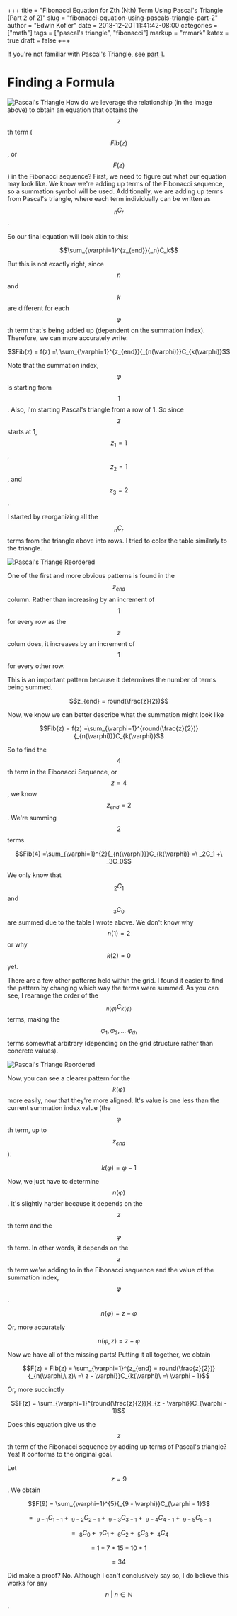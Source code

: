 +++
title = "Fibonacci Equation for Zth (Nth) Term Using Pascal's Triangle (Part 2 of 2)"
slug = "fibonacci-equation-using-pascals-triangle-part-2"
author = "Edwin Kofler"
date = 2018-12-20T11:41:42-08:00
categories = ["math"]
tags = ["pascal's triangle", "fibonacci"]
markup = "mmark"
katex = true
draft = false
+++

If you're not familiar with Pascal's Triangle, see [part 1](/fibonacci-equation-using-pascals-triangle-part-1/).

# Finding a Formula

![Pascal's Triangle](/image/pascals-triangle/pascals-triangle-2.png)
How do we leverage the relationship (in the image above) to obtain an equation that obtains the $$z$$th term ($$Fib(z)$$, or $$F(z)$$) in the Fibonacci sequence? First, we need to figure out what our equation may look like. We know we're adding up terms of the Fibonacci sequence, so a summation symbol will be used. Additionally, we are adding up terms from Pascal's triangle, where each term individually can be written as $$_nC_r$$.

So our final equation will look akin to this:

$$\sum_{\varphi=1}^{z_{end}}{_n}C_k$$

But this is not exactly right, since $$n$$ and $$k$$ are different for each $$\varphi$$th term that's being added up (dependent on the summation index). Therefore, we can more accurately write:

$$Fib(z) = f(z) =\ \sum_{\varphi=1}^{z_{end}}{_{n(\varphi)}}C_{k(\varphi)}$$

Note that the summation index, $$\varphi$$ is starting from $$1$$. Also, I'm starting Pascal's triangle from a row of 1. So since $$z$$ starts at 1, $$z_1 = 1$$, $$z_2 = 1$$, and $$z_3 = 2$$.

I started by reorganizing all the $$_nC_r$$ terms from the triangle above into rows. I tried to color the table similarly to the triangle.

![Pascal's Triange Reordered](/image/pascals-triangle/pascals-triangle-3.png)

One of the first and more obvious patterns is found in the $$z_{end}$$ column. Rather than increasing by an increment of $$1$$ for every row as the $$z$$ colum does, it increases by an increment of $$1$$ for every other row.

This is an important pattern because it determines the number of terms being summed.

$$z_{end} = round(\frac{z}{2})$$

Now, we know we can better describe what the summation might look like

$$Fib(z) = f(z) =\sum_{\varphi=1}^{round(\frac{z}{2})}{_{n(\varphi)}}C_{k(\varphi)}$$

So to find the $$4$$th term in the Fibonacci Sequence, or $$z = 4$$, we know $$z_{end} = 2$$. We're summing $$2$$ terms.

$$Fib(4) =\sum_{\varphi=1}^{2}{_{n(\varphi)}}C_{k(\varphi)} =\ _2C_1 +\ _3C_0$$

We only know that $$_2C_1$$ and $$_3C_0$$ are summed due to the table I wrote above. We don't know why $$n(1) = 2$$ or why $$k(2) = 0$$ yet.

There are a few other patterns held within the grid. I found it easier to find the pattern by changing which way the terms were summed. As you can see, I rearange the order of the $$_{n(\varphi)}C_{k(\varphi)}$$ terms, making the $$\varphi_1, \varphi_2, ...\ \varphi_{th}$$ terms somewhat arbitrary (depending on the grid structure rather than concrete values).

![Pascal's Triange Reordered](/image/pascals-triangle/pascals-triangle-4.png)

Now, you can see a clearer pattern for the $$k(\varphi)$$ more easily, now that they're more aligned. It's value is one less than the current summation index value (the $$\varphi$$th term, up to $$z_{end}$$).

$$k(\varphi) = \varphi - 1$$

Now, we just have to determine $$n(\varphi)$$. It's slightly harder because it depends on the $$z$$th term and the $$\varphi$$th term. In other words, it depends on the $$z$$th term we're adding to in the Fibonacci sequence and the value of the summation index, $$\varphi$$.

$$n(\varphi) = z - \varphi$$

Or, more accurately

$$n(\varphi, z) = z - \varphi$$

Now we have all of the missing parts! Putting it all together, we obtain

$$F(z) = Fib(z) = \sum_{\varphi=1}^{z_{end} = round(\frac{z}{2})}{_{n(\varphi,\ z)\ =\ z - \varphi}}C_{k(\varphi)\ =\ \varphi - 1}$$

Or, more succinctly

$$F(z) = \sum_{\varphi=1}^{round(\frac{z}{2})}{_{z - \varphi}}C_{\varphi - 1}$$

Does this equation give us the $$z$$th term of the Fibonacci sequence by adding up terms of Pascal's triangle? Yes! It conforms to the original goal.

Let $$z = 9$$. We obtain

$$F(9) = \sum_{\varphi=1}^{5}{_{9 - \varphi}}C_{\varphi - 1}$$

$$=\ _{9 - 1}C_{1 - 1} +
   \ _{9 - 2}C_{2 - 1} +
   \ _{9 - 3}C_{3 - 1} +
   \ _{9 - 4}C_{4 - 1} +
   \ _{9 - 5}C_{5 - 1} $$

$$=\ _{8}C_{0} +
\ _{7}C_{1} +
\ _{6}C_{2} +
\ _{5}C_{3} +
\ _{4}C_{4} $$

$$=\ 1 + 7 + 15 + 10 + 1$$

$$=\ 34$$

Did make a proof? No.
Although I can't conclusively say so, I do believe this works for any $$n\ |\ n \in \mathbb{N}$$.
